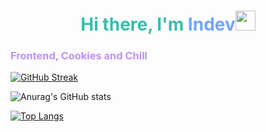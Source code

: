 <h1 align="center" style="color: #38bdae">Hi there, I'm <span style="color: #70a5fd">Indev</span><img src="https://github.com/blackcater/blackcater/raw/main/images/Hi.gif" height="32"/></h1>
<h3 style="color: #bf91f3">Frontend, Cookies and Chill</h3>

[![GitHub Streak](https://streak-stats.demolab.com?user=nurgal1ev&theme=tokyonight&mode=weekly&card_width=860&hide_border=true)](https://git.io/streak-stats)

![Anurag's GitHub stats](https://github-readme-stats.vercel.app/api?username=nurgal1ev&show_icons=true&theme=tokyonight&card_width=860&hide_border=true)

[![Top Langs](https://github-readme-stats.vercel.app/api/top-langs/?username=nurgal1ev&show_icons=true&theme=tokyonight&card_width=860&hide_border=true)](https://github.com/anuraghazra/github-readme-stats)
